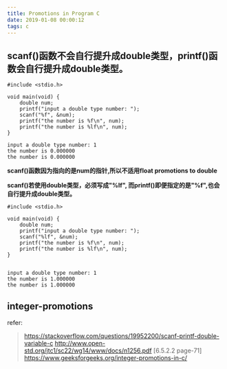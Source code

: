 ```yaml
---
title: Promotions in Program C
date: 2019-01-08 00:00:12
tags: c
---
```


## scanf()函数不会自行提升成double类型，printf()函数会自行提升成double类型。
```
#include <stdio.h>

void main(void) {
    double num;
    printf("input a double type number: ");
    scanf("%f", &num);
    printf("the number is %f\n", num);
    printf("the number is %lf\n", num);
}

input a double type number: 1
the number is 0.000000
the number is 0.000000
```
**scanf()函数因为指向的是num的指针,所以不适用float promotions to double**

**scanf()若使用double类型，必须写成"%lf", 而printf()即便指定的是"%f",也会自行提升成double类型。**

```
#include <stdio.h>

void main(void) {
    double num;
    printf("input a double type number: ");
    scanf("%lf", &num);
    printf("the number is %f\n", num);
    printf("the number is %lf\n", num);
}


input a double type number: 1
the number is 1.000000
the number is 1.000000
```

## integer-promotions


refer:
> https://stackoverflow.com/questions/19952200/scanf-printf-double-variable-c
> http://www.open-std.org/jtc1/sc22/wg14/www/docs/n1256.pdf [6.5.2.2 page-71]
> https://www.geeksforgeeks.org/integer-promotions-in-c/